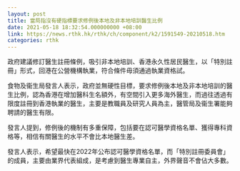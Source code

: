 ```yaml
---
layout: post
title: 當局指沒有硬指標要求修例後本地及非本地培訓醫生比例
date: 2021-05-18 18:32:54.000000000 +08:00
link: https://news.rthk.hk/rthk/ch/component/k2/1591549-20210518.htm
categories: rthk
---
```


政府建議修訂醫生註冊條例，吸引非本地培訓、香港永久性居民醫生，以「特別註冊」形式，回港在公營機構執業，符合條件毋須通過執業資格試。

食物及衞生局發言人表示，政府並無硬性目標，要求修例後本地及非本地培訓的醫生比例，認為香港在增加醫科生名額外，有空間引入更多海外醫生，而過往透過有限度註冊到香港執業的醫生，主要是教職員及研究人員為主，醫管局及衞生署能夠聘請的醫生有限。

發言人提到，修例後的機制有多重保障，包括要在認可醫學資格名單、獲得專科資格等，相信有關醫生的水平不會比本地醫生差。

發言人表示，希望最快在2022年公布認可醫學資格名單，而「特別註冊委員會」的成員，主要由業界代表組成，是考慮到醫生專業自主，外界聲音不會佔大多數。
